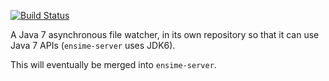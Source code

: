 [![Build Status](http://fommil.com/api/badges/ensime/java7-file-watcher/status.svg)](http://fommil.com/ensime/java7-file-watcher)

A Java 7 asynchronous file watcher, in its own repository so that it can use Java 7 APIs (`ensime-server` uses JDK6).

This will eventually be merged into `ensime-server`.
